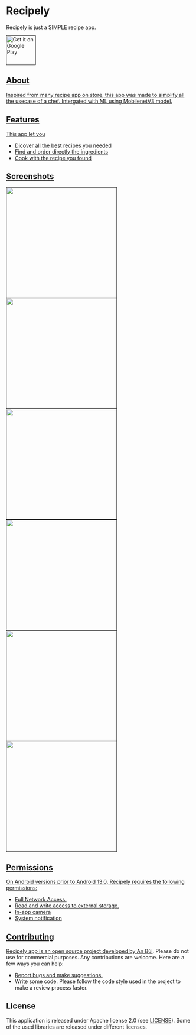 # Recipely

Recipely is just a SIMPLE recipe app.

<p align="left">
<a href="">
    <img alt="Get it on Google Play"
        height="80"
        src="https://play.google.com/intl/en_us/badges/images/generic/en_badge_web_generic.png" />

## About

Inspired from many recipe app on store, this app was made to simplify all the usecase of a chef.
Intergated with ML using MobilenetV3 model.

## Features

This app let you

- Dicover all the best recipes you needed
- Find and order directly the ingredients
- Cook with the recipe you found

## Screenshots

<img src = "https://github.com/AnBuiii/Recipely/assets/89350086/f320f9b4-6140-4cd5-8415-5bf759c8c8ce" width = 300>
<img src = "https://github.com/AnBuiii/Recipely/assets/89350086/9e213e91-25a3-4ac5-a368-2a8a029580fd" width = 300>
<img src = "https://github.com/AnBuiii/Recipely/assets/89350086/45c56e0b-86d0-4578-9e4d-1d432cc14233" width = 300>
<img src = "https://github.com/AnBuiii/Recipely/assets/89350086/100f9c3f-7b11-4325-b370-aae3779b4aa4" width = 300>
<img src = "https://github.com/AnBuiii/Recipely/assets/89350086/f5946059-d021-45fe-8ea0-ec582fb7d55e" width = 300>
<img src = "https://github.com/AnBuiii/Recipely/assets/89350086/9cc9183e-2d77-43ef-99e9-d0a45b0f0816" width = 300>

## Permissions

On Android versions prior to Android 13.0, Recipely requires the following permissions:

- Full Network Access.
- Read and write access to external storage.
- In-app camera
- System notification

## Contributing

Recipely app is an open source project developed by [An Bùi](https://github.com/AnBuiii). Please do
not use for commercial purposes. Any contributions are welcome. Here are a few ways you can help:

* [Report bugs and make suggestions.](https://github.com/AnBuiii/Recipely/issues)
* Write some code. Please follow the code style used in the project to make a review process faster.

## License

This application is released under Apache license 2.0 (see [LICENSE](LICENSE)).
Some of the used libraries are released under different licenses.
